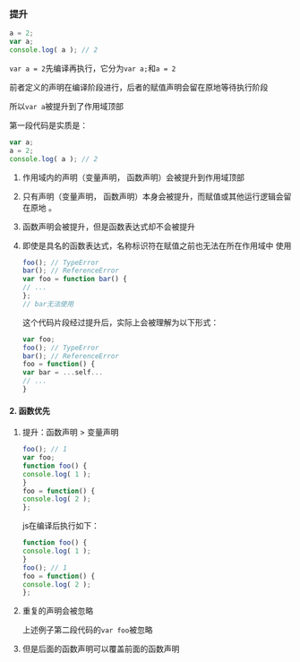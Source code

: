### 提升

```js
a = 2;
var a;
console.log( a ); // 2
```

``var a = 2``先编译再执行，它分为``var a;``和``a = 2``

前者定义的声明在编译阶段进行，后者的赋值声明会留在原地等待执行阶段

所以``var a``被提升到了作用域顶部

第一段代码是实质是：

```js
var a;
a = 2;
console.log( a ); // 2
```

1. 作用域内的声明（变量声明， 函数声明）会被提升到作用域顶部

2. 只有声明（变量声明， 函数声明）本身会被提升，而赋值或其他运行逻辑会留在原地 。

3. 函数声明会被提升，但是函数表达式却不会被提升

4. 即使是具名的函数表达式，名称标识符在赋值之前也无法在所在作用域中
   使用

   ```js
   foo(); // TypeError
   bar(); // ReferenceError
   var foo = function bar() {
   // ...
   };
   // bar无法使用
   ```

   这个代码片段经过提升后，实际上会被理解为以下形式：

   ```js
   var foo;
   foo(); // TypeError
   bar(); // ReferenceError
   foo = function() {
   var bar = ...self...
   // ...
   }
   ```

#### 2. 函数优先

1. 提升：函数声明 > 变量声明

   ```js
   foo(); // 1
   var foo;
   function foo() {
   console.log( 1 );
   }
   foo = function() {
   console.log( 2 );
   };
   ```

   js在编译后执行如下：

   ```js
   function foo() {
   console.log( 1 );
   }
   foo(); // 1
   foo = function() {
   console.log( 2 );
   };
   ```

2. 重复的声明会被忽略

   上述例子第二段代码的``var foo``被忽略

3. 但是后面的函数声明可以覆盖前面的函数声明

​	